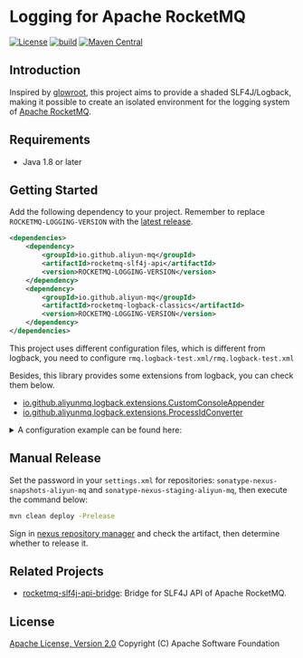 # Logging for Apache RocketMQ

[![License][license-image]][license-url]
[![build][build-image]][build-url]
[![Maven Central][maven-image]][maven-url]

## Introduction

Inspired by [glowroot](https://github.com/glowroot/glowroot), this project aims to provide a shaded SLF4J/Logback,
making it possible to create an isolated environment for the logging system
of [Apache RocketMQ](https://rocketmq.apache.org/).

## Requirements

- Java 1.8 or later

## Getting Started

Add the following dependency to your project. Remember to replace `ROCKETMQ-LOGGING-VERSION` with
the [latest release](https://search.maven.org/search?q=g:io.github.aliyun-mq%20AND%20a:rocketmq-logging).

```xml
<dependencies>
    <dependency>
        <groupId>io.github.aliyun-mq</groupId>
        <artifactId>rocketmq-slf4j-api</artifactId>
        <version>ROCKETMQ-LOGGING-VERSION</version>
    </dependency>
    <dependency>
        <groupId>io.github.aliyun-mq</groupId>
        <artifactId>rocketmq-logback-classics</artifactId>
        <version>ROCKETMQ-LOGGING-VERSION</version>
    </dependency>
</dependencies>
```

This project uses different configuration files, which is different from logback, you need to
configure `rmq.logback-test.xml/rmq.logback-test.xml`

Besides, this library provides some extensions from logback, you can check them below.

* [io.github.aliyunmq.logback.extensions.CustomConsoleAppender](./rocketmq-logback-extensions/src/main/java/io/github/aliyunmq/logback/extensions/CustomConsoleAppender.java)
* [io.github.aliyunmq.logback.extensions.ProcessIdConverter](./rocketmq-logback-extensions/src/main/java/io/github/aliyunmq/logback/extensions/ProcessIdConverter.java)

<details><summary>A configuration example can be found here:
</summary>
<p>

```xml
<?xml version="1.0" encoding="UTF-8"?>
<configuration debug="false">
    <conversionRule conversionWord="pid" converterClass="io.github.aliyunmq.logback.extensions.ProcessIdConverter"/>
    <appender name="CustomConsoleAppender" class="io.github.aliyunmq.logback.extensions.CustomConsoleAppender">
        <encoder>
            <pattern>%yellow(%d{yyy-MM-dd HH:mm:ss.SSS,GMT+8}) %highlight(%-5p) %boldWhite([%pid]) %magenta([%t]) %boldGreen([%logger{12}#%M:%L]) - %m%n
            </pattern>
            <charset class="java.nio.charset.Charset">UTF-8</charset>
        </encoder>
    </appender>
    <appender name="DefaultAppender" class="org.apache.rocketmq.shade.ch.qos.logback.core.rolling.RollingFileAppender">
        <append>true</append>
        <File>
            ${rocketmq.log.root:-${user.home}${file.separator}logs${file.separator}rocketmq}${file.separator}rocketmq-client.log
        </File>
        <rollingPolicy class="org.apache.rocketmq.shade.ch.qos.logback.core.rolling.FixedWindowRollingPolicy">
            <FileNamePattern>
                ${rocketmq.log.root:-${user.home}${file.separator}logs${file.separator}rocketmq}${file.separator}other_days${file.separator}rocketmq-client-%i.log.gz
            </FileNamePattern>
            <minIndex>1</minIndex>
            <maxIndex>${rocketmq.log.file.maxIndex:-10}</maxIndex>
        </rollingPolicy>
        <triggeringPolicy class="org.apache.rocketmq.shade.ch.qos.logback.core.rolling.SizeBasedTriggeringPolicy">
            <maxFileSize>64MB</maxFileSize>
        </triggeringPolicy>
        <encoder class="org.apache.rocketmq.shade.ch.qos.logback.classic.encoder.PatternLayoutEncoder">
            <pattern>%d{yyy-MM-dd HH:mm:ss.SSS,GMT+8} %-5p [%t] [%logger{12}#%M:%L] - %m%n</pattern>
            <charset class="java.nio.charset.Charset">UTF-8</charset>
        </encoder>
    </appender>
    <root level="${rocketmq.log.level:-info}">
        <appender-ref ref="CustomConsoleAppender"/>
        <appender-ref ref="DefaultAppender" additivity="false"/>
    </root>
</configuration>
```

</p>
</details>

## Manual Release

Set the password in your `settings.xml` for repositories: `sonatype-nexus-snapshots-aliyun-mq`
and `sonatype-nexus-staging-aliyun-mq`, then execute the command below:

```bash
mvn clean deploy -Prelease
```

Sign in [nexus repository manager](https://s01.oss.sonatype.org/#stagingRepositories) and check the artifact, then determine whether to release it.

## Related Projects

* [rocketmq-slf4j-api-bridge](https://github.com/aliyun-mq/rocketmq-slf4j-api-bridge): Bridge for SLF4J API of Apache RocketMQ.

## License

[Apache License, Version 2.0](http://www.apache.org/licenses/LICENSE-2.0.html) Copyright (C) Apache Software Foundation

[license-image]: https://img.shields.io/badge/license-Apache%202-4EB1BA.svg
[license-url]: https://www.apache.org/licenses/LICENSE-2.0.html
[build-image]: https://github.com/aliyun-mq/rocketmq-logging/actions/workflows/build.yml/badge.svg
[build-url]: https://github.com/aliyun-mq/rocketmq-logging/actions/workflows/build.yml
[maven-image]: https://maven-badges.herokuapp.com/maven-central/io.github.aliyun-mq/rocketmq-logging/badge.svg
[maven-url]: https://maven-badges.herokuapp.com/maven-central/io.github.aliyun-mq/rocketmq-logging
